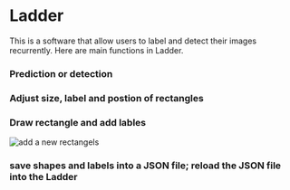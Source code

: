 # Ladder
This is a software that allow users to label and detect their images recurrently. Here are main functions in Ladder. 

### Prediction or detection


### Adjust size, label and postion of rectangles


### Draw rectangle and add lables
![add a new rectangels](./docImg/addbox.gif)

### save shapes and labels into a JSON file; reload the JSON file into the Ladder
